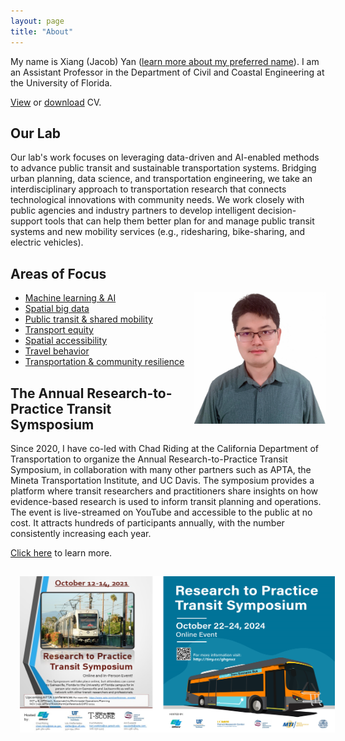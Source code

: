 ```yaml
---
layout: page
title: "About"
---
```




My name is Xiang (Jacob) Yan ([learn more about my preferred name](https://jacobyan0.github.io//aboutmyname)). I am an Assistant Professor in the Department of Civil and Coastal Engineering at the University of Florida.

[View](https://docs.google.com/viewer?url=https://raw.githubusercontent.com/jacobyan0/jacobyan0.github.io/master/Yan_CV.pdf) or [download](https://raw.githubusercontent.com/jacobyan0/jacobyan0.github.io/master/Yan_CV.pdf) CV.

## Our Lab

<!---
<img align="left" width="261" height="54" src="https://github.com/jacobyan0/jacobyan0.github.io/raw/master/images/Other/Lab%20logo.jpg" style="vertical-align:middle;margin: 8px 25px"> 
-->

Our lab's work focuses on leveraging data-driven and AI-enabled methods to advance public transit and sustainable transportation systems. Bridging urban planning, data science, and transportation engineering, we take an interdisciplinary approach to transportation research that connects technological innovations with community needs. We work closely with public agencies and industry partners to develop intelligent decision-support tools that can help them better plan for and manage public transit systems and new mobility services (e.g., ridesharing, bike-sharing, and electric vehicles). 

<!---<b>News!</b> TRB2023 is around the corner! [Click to see](https://docs.google.com/viewer?url=https://raw.githubusercontent.com/jacobyan0/jacobyan0.github.io/master/OtherFiles/TRB2023%20Just%20and%20Green%20Transportation%20Lab.pdf) the list of presentations by our lab.               -->

## Areas of Focus


<img align="right" width="210" height="210" src="https://github.com/jacobyan0/jacobyan0.github.io/raw/master/images/photos/Headshot_Yan.jpg" style="vertical-align:middle"> 

* [Machine learning & AI](https://jacobyan0.github.io/aibigdata/)
* [Spatial big data](https://jacobyan0.github.io/aibigdata/)
* [Public transit & shared mobility](https://jacobyan0.github.io/transitnewmobility/)
* [Transport equity](https://jacobyan0.github.io/equity/)
* [Spatial accessibility](https://jacobyan0.github.io/accessibility/)
* [Travel behavior](https://jacobyan0.github.io/travelbehavior/)
* [Transportation & community resilience](https://jacobyan0.github.io/resilience/)


## The Annual Research-to-Practice Transit Symsposium

Since 2020, I have co-led with Chad Riding at the California Department of Transportation to organize the Annual Research-to-Practice Transit Symposium, in collaboration with many other partners such as APTA, the Mineta Transportation Institute, and UC Davis. The symposium provides a platform where transit researchers and practitioners share insights on how evidence-based research is used to inform transit planning and operations. The event is live-streamed on YouTube and accessible to the public at no cost. It attracts hundreds of participants annually, with the number consistently increasing each year.

[Click here](https://www.transportation.institute.ufl.edu/news-and-events/annual-research-to-practice-transit-symposium/) to learn more.

<img align="center" width="968" height="250" src="https://github.com/jacobyan0/jacobyan0.github.io/raw/master/images/R2PTransitSymposium.png" style="vertical-align:middle;margin:15px 15px"/> 

